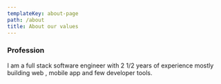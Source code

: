 ```yaml
---
templateKey: about-page
path: /about
title: About our values
---
```

### Profession

I am a full stack software engineer with 2 1/2 years of experience mostly building web , mobile app and few developer tools.